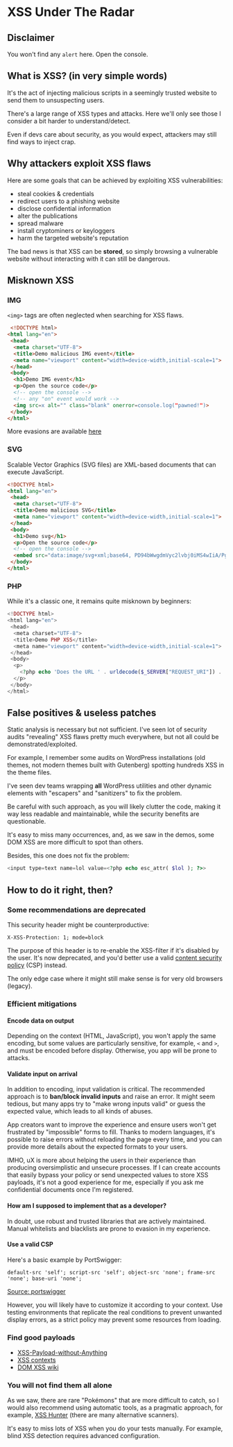 # XSS Under The Radar

## Disclaimer

You won't find any `alert` here. Open the console.

## What is XSS? (in very simple words)

It's the act of injecting malicious scripts in a seemingly trusted website to send them to unsuspecting users.

There's a large range of XSS types and attacks. Here we'll only see those I consider a bit harder to understand/detect.

Even if devs care about security, as you would expect, attackers may still find ways to inject crap.

## Why attackers exploit XSS flaws

Here are some goals that can be achieved by exploiting XSS vulnerabilities:

* steal cookies & credentials
* redirect users to a phishing website
* disclose confidential information
* alter the publications
* spread malware
* install cryptominers or keyloggers
* harm the targeted website's reputation

The bad news is that XSS can be **stored**, so simply browsing a vulnerable website without interacting with it can still be dangerous.

## Misknown XSS

### IMG

`<img>` tags are often neglected when searching for XSS flaws.

```HTML
 <!DOCTYPE html>
<html lang="en">
 <head>
  <meta charset="UTF-8">
  <title>Demo malicious IMG event</title>
  <meta name="viewport" content="width=device-width,initial-scale=1">
 </head>
 <body>
  <h1>Demo IMG event</h1>
  <p>Open the source code</p>
  <!-- open the console -->
  <!-- any "on" event would work -->
  <img src=x alt="" class="blank" onerror=console.log("pawned!")>
 </body>
</html> 
```

More evasions are available [here](https://cheatsheetseries.owasp.org/cheatsheets/XSS_Filter_Evasion_Cheat_Sheet.html)

### SVG

Scalable Vector Graphics (SVG files) are XML-based documents that can execute JavaScript.

```HTML
<!DOCTYPE html>
<html lang="en">
 <head>
  <meta charset="UTF-8">
  <title>Demo malicious SVG</title>
  <meta name="viewport" content="width=device-width,initial-scale=1">
 </head>
 <body>
  <h1>Demo svg</h1>
  <p>Open the source code</p>
  <!-- open the console -->
  <embed src="data:image/svg+xml;base64, PD94bWwgdmVyc2lvbj0iMS4wIiA/Pgo8c3ZnIHhtbG5zPSJodHRwOi8vd3d3LnczLm9yZy8yMDAwL3N2ZyI+CiAgPHBhdGg+PC9wYXRoPgogIDxzY3JpcHQ+PCFbQ0RBVEFbY29uc29sZS5sb2coInB3bmVkISIpXV0+PC9zY3JpcHQ+Cjwvc3ZnPgo=">
 </body>
</html>
```

### PHP

While it's a classic one, it remains quite misknown by beginners:

```PHP
<!DOCTYPE html>
<html lang="en">
 <head>
  <meta charset="UTF-8">
  <title>Demo PHP XSS</title>
  <meta name="viewport" content="width=device-width,initial-scale=1">
 </head>
 <body>
  <p>
    <?php echo 'Does the URL ' . urldecode($_SERVER["REQUEST_URI"]) . ' even exist?!'; ?>
  </p>
 </body>
</html>
```


## False positives & useless patches

Static analysis is necessary but not sufficient. I've seen lot of security audits "revealing" XSS flaws pretty much everywhere, but not all could be demonstrated/exploited.

For example, I remember some audits on WordPress installations (old themes, not modern themes built with Gutenberg) spotting hundreds XSS in the theme files.

I've seen dev teams wrapping **all** WordPress utilities and other dynamic elements with "escapers" and "sanitizers" to fix the problem.

Be careful with such approach, as you will likely clutter the code, making it way less readable and maintainable, while the security benefits are questionable.

It's easy to miss many occurrences, and, as we saw in the demos, some DOM XSS are more difficult to spot than others.

Besides, this one does not fix the problem:

```php
<input type=text name=lol value=<?php echo esc_attr( $lol ); ?>>
```

## How to do it right, then?

### Some recommendations are deprecated

This security header might be counterproductive:

```
X-XSS-Protection: 1; mode=block
```

The purpose of this header is to re-enable the XSS-filter if it's disabled by the user. It's now deprecated, and you'd better use a valid [content security policy](https://developer.mozilla.org/en-US/docs/Web/Security/CSP/Introducing_Content_Security_Policy) (CSP) instead.

The only edge case where it might still make sense is for very old browsers (legacy).

### Efficient mitigations

#### Encode data on output

Depending on the context (HTML, JavaScript), you won't apply the same encoding, but some values are particularly sensitive, for example, `<` and `>`, and must be encoded before display. Otherwise, you app will be prone to attacks.

#### Validate input on arrival

In addition to encoding, input validation is critical. The recommended approach is to **ban/block invalid inputs** and raise an error. It might seem tedious, but many apps try to "make wrong inputs valid" or guess the expected value, which leads to all kinds of abuses.

App creators want to improve the experience and ensure users won't get frustrated by "impossible" forms to fill. Thanks to modern languages, it's possible to raise errors without reloading the page every time, and you can provide more details about the expected formats to your users.

IMHO, uX is more about helping the users in their experience than producing oversimplistic and unsecure processes. If I can create accounts that easily bypass your policy or send unexpected values to store XSS payloads, it's not a good experience for me, especially if you ask me confidential documents once I'm registered.

#### How am I supposed to implement that as a developer?

In doubt, use robust and trusted libraries that are actively maintained. Manual whitelists and blacklists are prone to evasion in my experience.

#### Use a valid CSP

Here's a basic example by PortSwigger:

```
default-src 'self'; script-src 'self'; object-src 'none'; frame-src 'none'; base-uri 'none';
```

[Source: portswigger](https://portswigger.net/web-security/cross-site-scripting/preventing)

However, you will likely have to customize it according to your context. Use testing environments that replicate the real conditions to prevent unwanted display errors, as a strict policy may prevent some resources from loading.

### Find good payloads

* [XSS-Payload-without-Anything](https://github.com/hahwul/XSS-Payload-without-Anything)
* [XSS contexts](https://portswigger.net/web-security/cross-site-scripting/contexts)
* [DOM XSS wiki](https://github.com/wisec/domxsswiki/wiki)

### You will not find them all alone

As we saw, there are rare "Pokémons" that are more difficult to catch, so I would also recommend using automatic tools, as a pragmatic approach, for example, [XSS Hunter](https://xsshunter.com/) (there are many alternative scanners).

It's easy to miss lots of XSS when you do your tests manually. For example, blind XSS detection requires advanced configuration.
